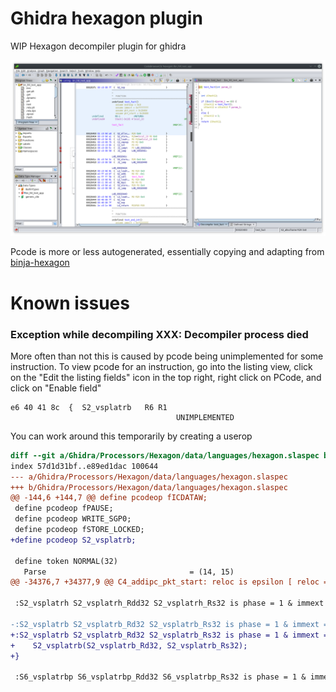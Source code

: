 # Ghidra hexagon plugin

WIP Hexagon decompiler plugin for ghidra

![demo](./screenshot-fact.png)

Pcode is more or less autogenerated, essentially copying and adapting from
[binja-hexagon](https://github.com/google/binja-hexagon)

# Known issues

### Exception while decompiling XXX: Decompiler process died

More often than not this is caused by pcode being unimplemented for some
instruction. To view pcode for an instruction, go into the listing view, click
on the "Edit the listing fields" icon in the top right, right click on PCode,
and click on "Enable field"

```
e6 40 41 8c  {  S2_vsplatrb   R6 R1
                                     UNIMPLEMENTED

```

You can work around this temporarily by creating a userop

```diff
diff --git a/Ghidra/Processors/Hexagon/data/languages/hexagon.slaspec b/Ghidra/Processors/Hexagon/data/languages/hexagon.slaspec
index 57d1d31bf..e89ed1dac 100644
--- a/Ghidra/Processors/Hexagon/data/languages/hexagon.slaspec
+++ b/Ghidra/Processors/Hexagon/data/languages/hexagon.slaspec
@@ -144,6 +144,7 @@ define pcodeop fICDATAW;
 define pcodeop fPAUSE;
 define pcodeop WRITE_SGP0;
 define pcodeop fSTORE_LOCKED;
+define pcodeop S2_vsplatrb;

 define token NORMAL(32)
   Parse                                = (14, 15)
@@ -34376,7 +34377,9 @@ C4_addipc_pkt_start: reloc is epsilon [ reloc = pkt_start; ] {

 :S2_vsplatrh S2_vsplatrh_Rdd32 S2_vsplatrh_Rs32 is phase = 1 & immext = 0xffffffff & Parse != 0b00 & subinsn = 0 & b6 = 1 & b7 = 0 & b22 = 1 & b23 = 0 & b24 = 0 & b25 = 0 & b26 = 1 & b27 = 0 & b28 = 0 & b29 = 0 & b30 = 0 & b31 = 1 & S2_vsplatrh_Rdd32 & S2_vsplatrh_Rs32 unimpl

-:S2_vsplatrb S2_vsplatrb_Rd32 S2_vsplatrb_Rs32 is phase = 1 & immext = 0xffffffff & Parse != 0b00 & subinsn = 0 & b5 = 1 & b6 = 1 & b7 = 1 & b21 = 0 & b22 = 1 & b23 = 0 & b24 = 0 & b25 = 0 & b26 = 1 & b27 = 1 & b28 = 0 & b29 = 0 & b30 = 0 & b31 = 1 & S2_vsplatrb_Rd32 & S2_vsplatrb_Rs32 unimpl
+:S2_vsplatrb S2_vsplatrb_Rd32 S2_vsplatrb_Rs32 is phase = 1 & immext = 0xffffffff & Parse != 0b00 & subinsn = 0 & b5 = 1 & b6 = 1 & b7 = 1 & b21 = 0 & b22 = 1 & b23 = 0 & b24 = 0 & b25 = 0 & b26 = 1 & b27 = 1 & b28 = 0 & b29 = 0 & b30 = 0 & b31 = 1 & S2_vsplatrb_Rd32 & S2_vsplatrb_Rs32 {
+    S2_vsplatrb(S2_vsplatrb_Rd32, S2_vsplatrb_Rs32);
+}

 :S6_vsplatrbp S6_vsplatrbp_Rdd32 S6_vsplatrbp_Rs32 is phase = 1 & immext = 0xffffffff & Parse != 0b00 & subinsn = 0 & b6 = 0 & b7 = 1 & b22 = 1 & b23 = 0 & b24 = 0 & b25 = 0 & b26 = 1 & b27 = 0 & b28 = 0 & b29 = 0 & b30 = 0 & b31 = 1 & S6_vsplatrbp_Rdd32 & S6_vsplatrbp_Rs32 unimpl
```
